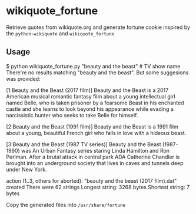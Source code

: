 # wikiquote_fortune

Retrieve quotes from wikiquote.org and generate fortune cookie
inspired by the `python-wikiquote` and `wikiquote_fortune`

## Usage

$ python wikiquote_fortune.py "beauty and the beast"    # TV show name
There're no results matching "beauty and the beast".
But some suggesions was provided:

[1:Beauty and the Beast (2017 film)]
    Beauty and the Beast is a 2017 American musical romantic fantasy film about a young intellectual girl named Belle, who is taken prisoner by a fearsome Beast in his enchanted castle and she learns to look beyond his appearance while evading a narcissistic hunter who seeks to take Belle for himself.

[2:Beauty and the Beast (1991 film)]
    Beauty and the Beast is a 1991 film about a young, beautiful French girl who falls in love with a hideous beast.

[3:Beauty and the Beast (1987 TV series)]
    Beauty and the Beast (1987-1990) was An Urban Fantasy series staring Linda Hamilton and Ron Perlman. After a brutal attack in central park ADA Catherine Chandler is brought into an underground society that lives in caves and tunnels deep under New York.

action (1..3, others for aborted): 
"beauty and the beast (2017 film).dat" created
There were 62 strings
Longest string: 3268 bytes
Shortest string: 7 bytes

Copy the generated files into `/usr/share/fortune`
